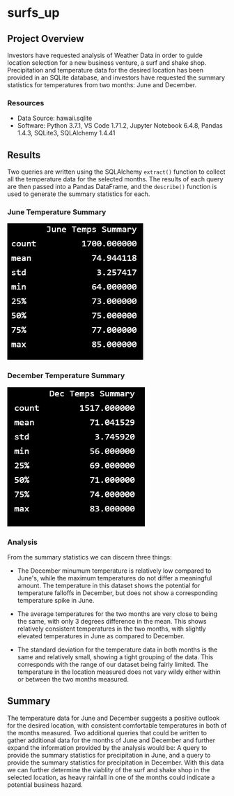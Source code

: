 # surfs_up

## Project Overview
Investors have requested analysis of Weather Data in order to guide location selection for a new business venture, a surf and shake shop. Precipitation and temperature data for the desired location has been provided in an SQLite database, and investors have requested the summary statistics for temperatures from two months: June and December.  

### Resources
- Data Source: hawaii.sqlite
- Software: Python 3.7.1, VS Code 1.71.2, Jupyter Notebook 6.4.8, Pandas 1.4.3, SQLite3, SQLAlchemy 1.4.41

## Results
Two queries are written using the SQLAlchemy `extract()` function to collect all the temperature data for the selected months. The results of each query are then passed into a Pandas DataFrame, and the `describe()` function is used to generate the summary statistics for each. 

### June Temperature Summary
![jun_temps](https://github.com/Jforbus/surfs_up/blob/main/Resources/Jun_Temps.png)

### December Temperature Summary
![dec_temps](https://github.com/Jforbus/surfs_up/blob/main/Resources/Dec_Temps.png)


### Analysis
From the summary statistics we can discern three things:

* The December minumum temperature is relatively low compared to June's, while the maximum temperatures do not differ a meaningful amount. The temperature in this dataset shows the potential for temperature falloffs in December, but does not show a corresponding temperature spike in June.

* The average temperatures for the two months are very close to being the same, with only 3 degrees difference in the mean. This shows relatively consistent temperatures in the two months, with slightly elevated temperatures in June as compared to December.

* The standard deviation for the temperature data in both months is the same and relatively small, showing a tight grouping of the data. This corresponds with the range of our dataset being fairly limited. The temperature in the location measured does not vary wildy either within or between the two months measured.  


## Summary
The temperature data for June and December suggests a positive outlook for the desired location, with consistent comfortable temperatures in both of the months measured. Two additional queries that could be written to gather additional data for the months of June and December and further expand the information provided by the analysis would be: A query to provide the summary statistics for precipitation in June, and a query to provide the summary statistics for precipitation in December. With this data we can further determine the viablity of the surf and shake shop in the selected location, as heavy rainfall in one of the months could indicate a potential business hazard. 
